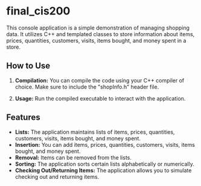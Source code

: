 # final_cis200


This console application is a simple demonstration of managing shopping data. It utilizes C++ and templated classes to store information about items, prices, quantities, customers, visits, items bought, and money spent in a store.

## How to Use

1. **Compilation:** You can compile the code using your C++ compiler of choice. Make sure to include the "shopInfo.h" header file.

2. **Usage:** Run the compiled executable to interact with the application.

## Features

- **Lists:** The application maintains lists of items, prices, quantities, customers, visits, items bought, and money spent.
- **Insertion:** You can add items, prices, quantities, customers, visits, items bought, and money spent.
- **Removal:** Items can be removed from the lists.
- **Sorting:** The application sorts certain lists alphabetically or numerically.
- **Checking Out/Returning Items:** The application allows you to simulate checking out and returning items.
